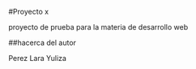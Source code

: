 #Proyecto x

proyecto de prueba para la materia de desarrollo web

##hacerca del autor

Perez Lara Yuliza
